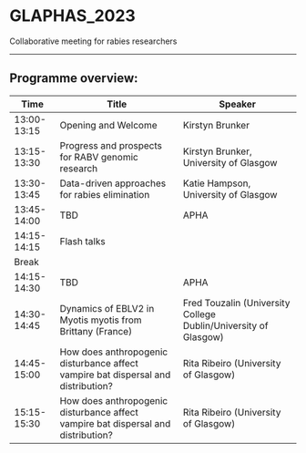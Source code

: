 # GLAPHAS_2023
Collaborative meeting for rabies researchers

---

## Programme overview:
| Time          | Title         | Speaker      |
| ------------- | ------------- | ------------- |
| 13:00-13:15   | Opening and Welcome  | Kirstyn Brunker  |
| 13:15-13:30   | Progress and prospects for RABV genomic research  | Kirstyn Brunker, University of Glasgow   | 
| 13:30-13:45   | Data-driven approaches for rabies elimination  | Katie Hampson, University of Glasgow  |
| 13:45-14:00   | TBD  | APHA | 
| 14:15-14:15   | Flash talks |
| Break |
| 14:15-14:30  | TBD  | APHA |
| 14:30-14:45  | Dynamics of EBLV2 in Myotis myotis from Brittany (France) | Fred Touzalin (University College Dublin/University of Glasgow)| 
| 14:45-15:00  | How does anthropogenic disturbance affect vampire bat dispersal and distribution?| Rita Ribeiro (University of Glasgow)| 
| 15:15-15:30  | How does anthropogenic disturbance affect vampire bat dispersal and distribution?| Rita Ribeiro (University of Glasgow)| 
